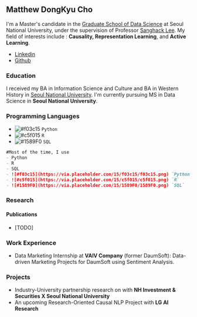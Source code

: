 ## Matthew DongKyu Cho

I'm a Master's candidate in the [Graduate School of Data Science](https://gsds.snu.ac.kr/) at Seoul National University, under the supervision of Professor [Sanghack Lee](https://www.sanghacklee.me/). My field of interests include : **Causality, Representation Learning**, and **Active Learning**. 

- [Linkedin](https://www.linkedin.com/in/dong-kyu-cho-023259176/)
- [Github](https://github.com/umamicode)

### Education

I received my BA in Information Science and Culture and BA in Western History in [Seoul National University](https://en.snu.ac.kr/). I'm currently pursuing MS in Data Science in **Seoul National University**.

### Programming Languages
- ![#f03c15](https://via.placeholder.com/15/f03c15/f03c15.png) `Python`
- ![#c5f015](https://via.placeholder.com/15/c5f015/c5f015.png) `R`
- ![#1589F0](https://via.placeholder.com/15/1589F0/1589F0.png) `SQL`
```markdown
#Most of the time, I use
- Python
- R 
- SQL
- ![#f03c15](https://via.placeholder.com/15/f03c15/f03c15.png) `Python`
- ![#c5f015](https://via.placeholder.com/15/c5f015/c5f015.png) `R`
- ![#1589F0](https://via.placeholder.com/15/1589F0/1589F0.png) `SQL`
```

### Research
#### Publications
- [TODO]

### Work Experience
- Data Marketing Internship at **VAIV Company** (former DaumSoft): Data-driven Marketing Projects for DaumSoft using Sentiment Analysis. 

### Projects
- Industry-University partnership research on <Stock Interrelation Research using Keyword and Supply Chain data> with **NH Investment & Securities X Seoul National University**
- An upcoming Research-Oriented Causal NLP Project with **LG AI Research**
